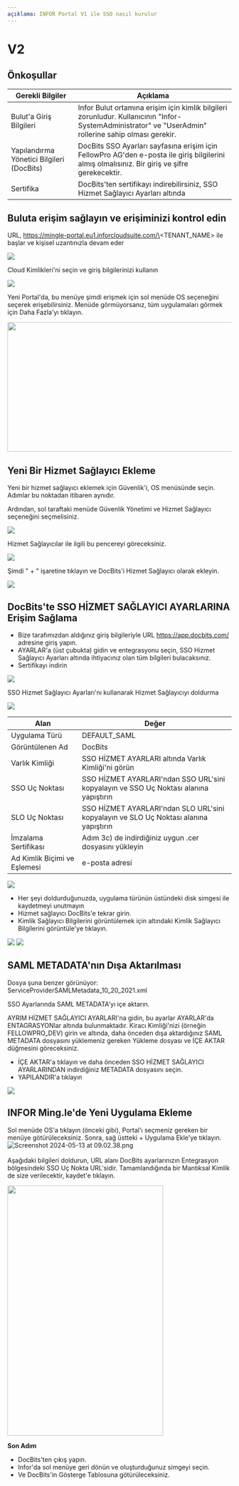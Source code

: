 ```yaml
---
açıklama: INFOR Portal V1 ile SSO nasıl kurulur
---
```


# V2

## Önkoşullar

| Gerekli Bilgiler              | Açıklama                                                                                                                                         |
| ------------------------------ | ------------------------------------------------------------------------------------------------------------------------------------------------- |
| Bulut'a Giriş Bilgileri        | Infor Bulut ortamına erişim için kimlik bilgileri zorunludur. Kullanıcının "Infor-SystemAdministrator" ve "UserAdmin" rollerine sahip olması gerekir. |
| Yapılandırma Yönetici Bilgileri (DocBits) | DocBits SSO Ayarları sayfasına erişim için FellowPro AG'den e-posta ile giriş bilgilerini almış olmalısınız. Bir giriş ve şifre gerekecektir. |
| Sertifika                      | DocBits'ten sertifikayı indirebilirsiniz, SSO Hizmet Sağlayıcı Ayarları altında                                                                   |

## Buluta erişim sağlayın ve erişiminizi kontrol edin

URL, https://mingle-portal.eu1.inforcloudsuite.com/\<TENANT\_NAME> ile başlar ve kişisel uzantınızla devam eder

![](https://lh7-us.googleusercontent.com/bLBEM2KCtSiztzy3htdtA8hpnR9J616ecGXPVYZIn-r\_m1tHkLeC8SJZJobl8Hu-Xju4WR7BanVq6NClf9hvbp5qXpjLVHaO9thfmE6-2ITJrlIZzv6OyG93KVhmOsdt6xiEoNrfJO8PwUFRDBblMT4)

Cloud Kimlikleri'ni seçin ve giriş bilgilerinizi kullanın

![](https://lh7-us.googleusercontent.com/aF9VyjY-cuTx5NZ9GdnyOQjZmegW9Hp5r7-8AY8SJb1Lj-\_saFTwju49KKqltxXt3ZevQ1Yr47MRQA0UdXkXeb2TnactKpxC5YV3eqkyZiYJVx-cVkolYfwuJElPEgiYMrRQSeSb5fALoUQehxQUh\_0)

Yeni Portal'da, bu menüye şimdi erişmek için sol menüde OS seçeneğini seçerek erişebilirsiniz. Menüde görmüyorsanız, tüm uygulamaları görmek için Daha Fazla'yı tıklayın.

<div align="left">

<img src="https://mail.google.com/mail/u/0?ui=2&#x26;ik=959baee257&#x26;attid=0.3&#x26;permmsgid=msg-a:r-2785139340598981705&#x26;th=18f7105edbf4a2f1&#x26;view=fimg&#x26;fur=ip&#x26;sz=s0-l75-ft&#x26;attbid=ANGjdJ-Hh3tAkZpoYV22hNEUh8aC-Sap7N00hjqK-p2g8tmAp1eV8cTI0CB_Z1cKpei_7YLLMkQDndLWzWv9FoiZ-SD8t7Pt_BxOEHL1JbwL_eS9o4rYiGF1PuFOOUE&#x26;disp=emb&#x26;realattid=ii_lw4o5mi22" alt="" height="291" width="562">

</div>

## Yeni Bir Hizmet Sağlayıcı Ekleme

Yeni bir hizmet sağlayıcı eklemek için Güvenlik'i, OS menüsünde seçin. Adımlar bu noktadan itibaren aynıdır.

Ardından, sol taraftaki menüde Güvenlik Yönetimi ve Hizmet Sağlayıcı seçeneğini seçmelisiniz.

![](https://lh7-us.googleusercontent.com/F2dwiMbEqSF8XkZz5JvuOOOjs6MoxIqUAyj3gU6QasaGEUPuPiR\_ANQuJ6wrZjnl1LWNRh2aBBvLvXNp85yfpTjnJP6cLbNoEfcjTbbDyrGfEciYu39jXwcBral6Q70IKkIvzANbJN1WjIonpDzPZQ0)

Hizmet Sağlayıcılar ile ilgili bu pencereyi göreceksiniz.

![](https://lh7-us.googleusercontent.com/BBANp\_qDLF8qBKXErAc65893Ya954hqNzg2U8xK-oZCXiSqr\_pboGzuLLW7cCeDjjpCzJn1Zkzc5B4IAI-NOCA\_E5EVW47AWixVGRDUkJ4NGuqAAXYM2UDmIWgi2DggfPkE2CaX0Da7CPGBNrDbe9Yo)

Şimdi " + " işaretine tıklayın ve DocBits'i Hizmet Sağlayıcı olarak ekleyin.&#x20;

![](https://lh7-us.googleusercontent.com/Ksq7zDLEy0AZ3CfobBG8ua2QXsec10nJ3UAed-LXsziZs4VVzxdydmWzP4lBgIOkfQmiCSQo4Q-773wRbsGLyvk2UG4Mj34HeyiSyRAAET7Ojr8mJFZENfAszSViM-QPpcC3AIEFOQuKWYfN0-jOsHY)

## DocBits'te SSO HİZMET SAĞLAYICI AYARLARINA Erişim Sağlama

* Bize tarafımızdan aldığınız giriş bilgileriyle URL https://app.docbits.com/ adresine giriş yapın.
* AYARLAR'a (üst çubukta) gidin ve entegrasyonu seçin, SSO Hizmet Sağlayıcı Ayarları altında ihtiyacınız olan tüm bilgileri bulacaksınız.
* Sertifikayı indirin

![](https://lh7-us.googleusercontent.com/R9VSArrCuGWySeSTYBCLHXybVdvbx37TiviLKFvgNZVfaGXITpxoNkIY4JUMuaROZ1f9BYmqfhhq5YYdRbIz5aJaLGAt7oOxZ5m47MAzgUacP-STjdEHzcy1zjgq22YUh4UrqiTrzC969upxt1qDFxs)

SSO Hizmet Sağlayıcı Ayarları'nı kullanarak Hizmet Sağlayıcıyı doldurma&#x20;

![](https://lh7-us.googleusercontent.com/ATCza1efYWKWr7MfDZfa3WbK1r88L9U91fKs319lTh\_QZxyJEp5WLjjCuOqwqnA6Li-h3\_KmRzaxVujbhqTn4Xq6eHAaeAt3K5Whg4KuLPlgTHAuCU02YXaOqhPNBAWSERRwCCmuXQDknoTPosNlDgA)

| Alan                       | Değer                                                                                      |
| -------------------------- | ------------------------------------------------------------------------------------------ |
| Uygulama Türü              | DEFAULT\_SAML                                                                              |
| Görüntülenen Ad            | DocBits                                                                                    |
| Varlık Kimliği             | SSO HİZMET AYARLARI altında Varlık Kimliği'ni görün                                      |
| SSO Uç Noktası             | SSO HİZMET AYARLARI'ndan SSO URL'sini kopyalayın ve SSO Uç Noktası alanına yapıştırın    |
| SLO Uç Noktası             | SSO HİZMET AYARLARI'ndan SLO URL'sini kopyalayın ve SLO Uç Noktası alanına yapıştırın    |
| İmzalama Sertifikası       | Adım 3c) de indirdiğiniz uygun .cer dosyasını yükleyin                                   |
| Ad Kimlik Biçimi ve Eşlemesi | e-posta adresi                                                                           |

![](https://lh7-us.googleusercontent.com/YfEUu3X34cjKrPKTLybMvRn-6rKS5aSWGoJLria08yYFZYyidnnVQKRJgzVgudPVPk8k9xWwUpzQyGi2peHFxY8UsQvXV-2twH9G-8IiFSRfoCk5eQUnoplNrttNYNYKUDjs7ckFw0BVYpzGz26Htxs)

* Her şeyi doldurduğunuzda, uygulama türünün üstündeki disk simgesi ile kaydetmeyi unutmayın
* Hizmet sağlayıcı DocBits'e tekrar girin.
* Kimlik Sağlayıcı Bilgilerini görüntülemek için altındaki Kimlik Sağlayıcı Bilgilerini görüntüle'ye tıklayın.

![](https://lh7-us.googleusercontent.com/ajA6zmOcJCNOHJM\_2fUMaObnOGzTLmjUHhOm5QfR7inIfhavc0YywcyUHalVY22ay5rG\_JtcTbUVUX7ZIn7GOPecylljFLdhrQg-JzOZ3Vcav8FM0ZdjT82otfdNYMFyPT3W3ZZuXpKJ1gUcvyx70jU)
![](https://lh7-us.googleusercontent.com/7VPP4izI8E5idcQOA3zRhCOCB5L9uZuylVcMhToiHUI3qk_fCE4n30D-ccYO3OAvAjIrrhJ-AApNMJ7tQO3DmtP3TS5n5r15YUgf_FzBCdL77a_wcAIE0zS2VjKLPB2iPaxOokPHk9G5NW86MV6sZUI)

## SAML METADATA'nın Dışa Aktarılması

Dosya şuna benzer görünüyor: ServiceProviderSAMLMetadata\_10\_20\_2021.xml

SSO Ayarlarında SAML METADATA'yı içe aktarın.

AYRIM HİZMET SAĞLAYICI AYARLARI'na gidin, bu ayarlar AYARLAR'da ENTAGRASYONlar altında bulunmaktadır. Kiracı Kimliği'nizi (örneğin FELLOWPRO_DEV) girin ve altında, daha önceden dışa aktardığınız SAML METADATA dosyasını yüklemeniz gereken Yükleme dosyası ve İÇE AKTAR düğmesini göreceksiniz.

* İÇE AKTAR'a tıklayın ve daha önceden SSO HİZMET SAĞLAYICI AYARLARINDAN indirdiğiniz METADATA dosyasını seçin.
* YAPILANDIR'a tıklayın

![](https://lh7-us.googleusercontent.com/7-v_YNgl_29WrK2lE62nEfIRQ3R5KVmOL_PeR8_ZxS8LNxHSVpHuKcNwDAmaSGTNepi0Izg64T3l3FY6XUSMZCVB-kyV3cbf0DtI-9GnspkrSibmRW3Dx2ESxZeyrkseRYRKdnmUn-GR4fmh8gUx_Rg)

## INFOR Ming.le'de Yeni Uygulama Ekleme

Sol menüde OS'a tıklayın (önceki gibi), Portal'ı seçmeniz gereken bir menüye götürüleceksiniz. Sonra, sağ üstteki + Uygulama Ekle'ye tıklayın.\
![Screenshot 2024-05-13 at 09.02.38.png](https://mail.google.com/mail/u/0?ui=2&ik=959baee257&attid=0.4&permmsgid=msg-a:r-2785139340598981705&th=18f7105edbf4a2f1&view=fimg&fur=ip&sz=s0-l75-ft&attbid=ANGjdJ_En4sLS8vUtxVcEYB7UKvMQ55HzkmSjooZM3FzdLcqc0upJlnai7Ozni1c9msnWFhpwqvDuvswgsuFJaR5KsPU9Vf-l8V_R4gWcXsEMrOUCV5wyUj5qP6it4M&disp=emb&realattid=ii_lw4og6si3)\
\
Aşağıdaki bilgileri doldurun, URL alanı DocBits ayarlarınızın Entegrasyon bölgesindeki SSO Uç Nokta URL'sidir. Tamamlandığında bir Mantıksal Kimlik de size verilecektir, kaydet'e tıklayın.&#x20;

<div align="left">

<img src="https://mail.google.com/mail/u/0?ui=2&ik=959baee257&attid=0.5&permmsgid=msg-a:r-2785139340598981705&th=18f7105edbf4a2f1&view=fimg&fur=ip&sz=s0-l75-ft&attbid=ANGjdJ_F1rlJK2YbervHI-wC5jrvcnw8i21x56HQA0RmEi9aR46fUpNrE6_ZBJMBZFqg3K99vboNL4yUBODL5qRMWYmaPMRLK9vUWw1o0Yk6mKmWi3H_vsEpKFwu-ds&disp=emb&realattid=ii_lw4ovuqs4" alt="" height="562" width="350">

</div>

**Son Adım**

* DocBits'ten çıkış yapın.
* Infor'da sol menüye geri dönün ve oluşturduğunuz simgeyi seçin.
* Ve DocBits'in Gösterge Tablosuna götürüleceksiniz.
